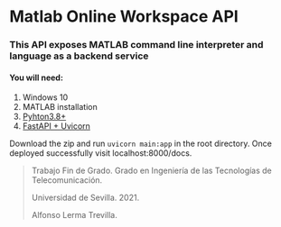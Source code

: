 # Matlab Online Workspace API

### This API exposes MATLAB command line interpreter and language as a backend service

#### You will need:
1. Windows 10
2. MATLAB installation
3. [Pyhton3.8+](https://www.python.org/downloads/release/python-380/)
4. [FastAPI + Uvicorn](https://fastapi.tiangolo.com/)

Download the zip and run `uvicorn main:app` in the root directory.
Once deployed successfully visit localhost:8000/docs.

> Trabajo Fin de Grado. Grado en Ingeniería de las Tecnologías de Telecomunicación.
>
> Universidad de Sevilla. 2021.
>
> Alfonso Lerma Trevilla.
